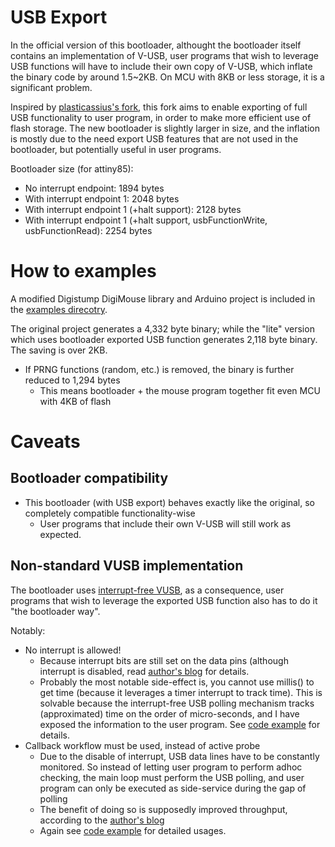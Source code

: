 # USB Export
In the official version of this bootloader, althought the bootloader itself contains an implementation of V-USB,
user programs that wish to leverage USB functions will have to include their own copy of V-USB, which inflate the
binary code by around 1.5~2KB. On MCU with 8KB or less storage, it is a significant problem.

Inspired by [plasticassius's fork](https://github.com/plasticassius/micronucleus), this fork aims to enable exporting
of full USB functionality to user program, in order to make more efficient use of flash storage.
The new bootloader is slightly larger in size, and the inflation is mostly due to the need export USB features that
are not used in the bootloader, but potentially useful in user programs.

Bootloader size (for attiny85):
- No interrupt endpoint: 1894 bytes
- With interrupt endpoint 1: 2048 bytes
- With interrupt endpoint 1 (+halt support): 2128 bytes
- With interrupt endpoint 1 (+halt support, usbFunctionWrite, usbFunctionRead): 2254 bytes
 
# How to examples
A modified Digistump DigiMouse library and Arduino project is included in the [examples direcotry](examples/DigisparkMouseLite).

The original project generates a 4,332 byte binary;
while the "lite" version which uses bootloader exported USB function generates 2,118 byte binary.
The saving is over 2KB.
- If PRNG functions (random, etc.) is removed, the binary is further reduced to 1,294 bytes
  - This means bootloader + the mouse program together fit even MCU with 4KB of flash

# Caveats
## Bootloader compatibility
- This bootloader (with USB export) behaves exactly like the original, so completely compatible functionality-wise
  - User programs that include their own V-USB will still work as expected.
  
## Non-standard VUSB implementation
The bootloader uses [interrupt-free VUSB](https://cpldcpu.wordpress.com/2014/03/02/interrupt-free-v-usb/),
as a consequence, user programs that wish to leverage the exported USB function also has to do it "the bootloader way".

Notably:
* No interrupt is allowed!
  - Because interrupt bits are still set on the data pins (although interrupt is disabled,
  read [author's blog](https://cpldcpu.wordpress.com/2014/03/02/interrupt-free-v-usb/) for details.
  - Probably the most notable side-effect is, you cannot use millis() to get time (because it leverages a timer
  interrupt to track time). This is solvable because the interrupt-free USB polling mechanism tracks
  (approximated) time on the order of micro-seconds, and I have exposed the information to the user program.
  See [code example](examples/DigisparkMouseLite) for details.
* Callback workflow must be used, instead of active probe
  - Due to the disable of interrupt, USB data lines have to be constantly monitored. So instead of letting user program
  to perform adhoc checking, the main loop must perform the USB polling, and user program can only be executed as
  side-service during the gap of polling
  - The benefit of doing so is supposedly improved throughput, according to the
  [author's blog](https://cpldcpu.wordpress.com/2014/03/02/interrupt-free-v-usb/)
  - Again see [code example](examples/DigisparkMouseLite) for detailed usages.
